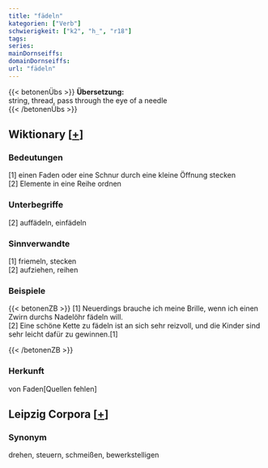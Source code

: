 ```yaml
---
title: "fädeln"
kategorien: ["Verb"]
schwierigkeit: ["k2", "h_", "r18"]
tags:
series:
mainDornseiffs:
domainDornseiffs:
url: "fädeln"
---
```


{{< betonenÜbs >}}
**Übersetzung:**  
string, thread, pass through the eye of a needle  
{{< /betonenÜbs >}}

## Wiktionary [[+](https://de.wiktionary.org/wiki/fädeln)]

### Bedeutungen
[1] einen Faden oder eine Schnur durch eine kleine Öffnung stecken  
[2] Elemente in eine Reihe ordnen  

### Unterbegriffe
[2] auffädeln, einfädeln  

### Sinnverwandte
[1] friemeln, stecken  
[2] aufziehen, reihen  

### Beispiele
{{< betonenZB >}}
[1] Neuerdings brauche ich meine Brille, wenn ich einen Zwirn durchs Nadelöhr fädeln will.  
[2] Eine schöne Kette zu fädeln ist an sich sehr reizvoll, und die Kinder sind sehr leicht dafür zu gewinnen.[1]  

{{< /betonenZB >}}
### Herkunft
von Faden[Quellen fehlen]  


## Leipzig Corpora [[+](https://corpora.uni-leipzig.de/en/res?word=fädeln&corpusId=deu_newscrawl-public_2018)]


### Synonym
drehen, steuern, schmeißen, bewerkstelligen

